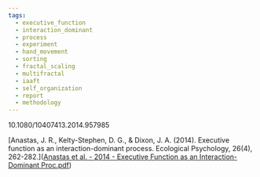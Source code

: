 ```yaml
---
tags:
  - executive_function
  - interaction_dominant
  - process
  - experiment
  - hand_movement
  - sorting
  - fractal_scaling
  - multifractal
  - iaaft
  - self_organization
  - report
  - methodology
---
```

10.1080/10407413.2014.957985

[Anastas, J. R., Kelty-Stephen, D. G., & Dixon, J. A. (2014). Executive function as an interaction-dominant process. Ecological Psychology, 26(4), 262-282.]([Anastas et al. - 2014 - Executive Function as an Interaction-Dominant Proc.pdf](file:///C:/Users/lucre/Zotero/storage/AL3BABMV/Anastas%20et%20al.%20-%202014%20-%20Executive%20Function%20as%20an%20Interaction-Dominant%20Proc.pdf))